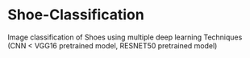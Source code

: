# Shoe-Classification
Image classification of Shoes using multiple deep learning Techniques (CNN &lt; VGG16 pretrained model, RESNET50 pretrained model)

